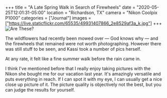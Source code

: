 +++
title = "A Late Spring Walk in Search of Firewheels"
date = "2020-05-25T12:01:31-05:00"
location = "Richardson, TX"
camera = "Nikon Coolpix P1000"
categories = ["Journal"]
images = ["https://live.staticflickr.com/65535/49931407866_2e8529af3a_k.jpg"]
+++
![Are These?](https://live.staticflickr.com/65535/49931407866_2e8529af3a_k.jpg)
<!--more-->
The wildflowers had recently been mowed over — God knows why — and the firewheels that remained were not worth photographing. However there was still stuff to be seen, and Kassi took a number of pics herself. 

At any rate, it felt like a fine summer walk before the rain came in.

I think I've mentioned before that I really enjoy taking pictures with the Nikon she bought me for our vacation last year. It's amazingly versatile and puts everything in reach. If I can spot it with my eye, I can usually get a nice close up picture of it. The picture quality is objectively not the best, but you can judge the results for yourself.

<div id="gallery" style="display:none;">
		<img alt="Baby Cliff Swallow" src="https://live.staticflickr.com/65535/49931415091_1587a26156.jpg"
			data-image="https://live.staticflickr.com/65535/49931415091_16fc69af05_k.jpg">
		<img alt="Three" src="https://live.staticflickr.com/65535/49931720182_640ee365c6.jpg"
			data-image="https://live.staticflickr.com/65535/49931720182_4fea1e6aa8_k.jpg">
		<img alt="Assault Wasp on a Cloud of White" src="https://live.staticflickr.com/65535/49930898613_0bacefda55.jpg"
			data-image="https://live.staticflickr.com/65535/49930898613_c7d8337b1f_k.jpg">
		<img alt="Primrose" src="https://live.staticflickr.com/65535/49931406576_23cc3853a7.jpg"
			data-image="https://live.staticflickr.com/65535/49931406576_561e7f6cfa_k.jpg">
		<img alt="Canadian Goose Head, Rear Profile" src="https://live.staticflickr.com/65535/49931719807_a488b92066.jpg"
			data-image="https://live.staticflickr.com/65535/49931719807_0b92e6d88b_k.jpg">
		<img alt="Ladies of the Lake" src="https://live.staticflickr.com/65535/49931407996_6d941a41cd.jpg"
			data-image="https://live.staticflickr.com/65535/49931407996_16cbb2fb72_k.jpg">
		<img alt="Nests Under the Bridge" src="https://live.staticflickr.com/65535/49931723082_98b6bb64bf.jpg"
			data-image="https://live.staticflickr.com/65535/49931723082_e61feaa6a6_k.jpg">
		<img alt="Wasp on Lace" src="https://live.staticflickr.com/65535/49930897278_b12f12f83f.jpg"
			data-image="https://live.staticflickr.com/65535/49930897278_8fe9098215_k.jpg">
		<img alt="The Mud Nests of Cliff Swallows" src="https://live.staticflickr.com/65535/49931411816_e0b3e1f503.jpg"
			data-image="https://live.staticflickr.com/65535/49931411816_3a2d9bb54b_k.jpg">
		<img alt="Bird on a Wire" src="https://live.staticflickr.com/65535/49931719097_93d85182d3.jpg"
			data-image="https://live.staticflickr.com/65535/49931719097_63bea94a23_k.jpg">
		<img alt="Unfocus Your Eyes" src="https://live.staticflickr.com/65535/49931723387_4c9b0bb46d.jpg"
			data-image="https://live.staticflickr.com/65535/49931723387_d8a04e3273_k.jpg">
		<img alt="False (Texas) Dandelion" src="https://live.staticflickr.com/65535/49931721927_55167a601f.jpg"
			data-image="https://live.staticflickr.com/65535/49931721927_66e524e5b9_k.jpg">
		<img alt="Lake Flowers" src="https://live.staticflickr.com/65535/49930898418_7c6781e532.jpg"
			data-image="https://live.staticflickr.com/65535/49930898418_994d4b1dbb_k.jpg">
		<img alt="Goose head" src="https://live.staticflickr.com/65535/49931415441_b13cf089a6.jpg"
			data-image="https://live.staticflickr.com/65535/49931415441_b94e533ea0_k.jpg">
		<img alt="Waterfall of Sunlight" src="https://live.staticflickr.com/65535/49930895623_0e917f1029.jpg"
			data-image="https://live.staticflickr.com/65535/49930895623_7e3778298e_k.jpg">
		<img alt="A Path Cut" src="https://live.staticflickr.com/65535/49931411341_0779e38566.jpg"
			data-image="https://live.staticflickr.com/65535/49931411341_361d833f7f_k.jpg">
		<img alt="Black-eyed Girls" src="https://live.staticflickr.com/65535/49931408576_9d4117eb68.jpg"
			data-image="https://live.staticflickr.com/65535/49931408576_44d82f9896_k.jpg">
		<img alt="Waiting for Mama" src="https://live.staticflickr.com/65535/49931414556_d7edff5ebf.jpg"
			data-image="https://live.staticflickr.com/65535/49931414556_8104312111_k.jpg">
		<img alt="Where is She?" src="https://live.staticflickr.com/65535/49930902263_a9341458bf.jpg"
			data-image="https://live.staticflickr.com/65535/49930902263_73b70c0b2f_k.jpg">
		<img alt="Field of Black-eyed Susans" src="https://live.staticflickr.com/65535/49930901538_30a72ec012.jpg"
			data-image="https://live.staticflickr.com/65535/49930901538_db4e5d027f_k.jpg">
		<img alt="Are These?" src="https://live.staticflickr.com/65535/49931407866_8df1f04c9b.jpg"
			data-image="https://live.staticflickr.com/65535/49931407866_2e8529af3a_k.jpg">
		<img alt="Purple and Pale Yellow" src="https://live.staticflickr.com/65535/49930898798_27c4b943b4.jpg"
			data-image="https://live.staticflickr.com/65535/49930898798_ca3d7a0f4a_k.jpg">
		<img alt="Something Moving in the Water" src="https://live.staticflickr.com/65535/49931720447_ae1a8bd232.jpg"
			data-image="https://live.staticflickr.com/65535/49931720447_eac29c781c_k.jpg">
</div>

<script type="text/javascript">
	jQuery(document).ready(function(){
		jQuery("#gallery").unitegallery({
			gallery_theme: "tiles",
			tiles_type: "nested"						
		});
	});
</script>
